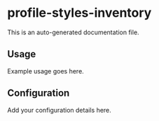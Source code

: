 # profile-styles-inventory

This is an auto-generated documentation file.

## Usage

Example usage goes here.

## Configuration

Add your configuration details here.
